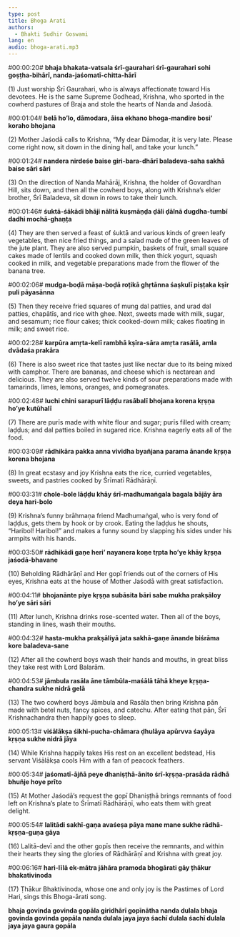```yaml
---
type: post
title: Bhoga Arati
authors:
  - Bhakti Sudhir Goswami
lang: en
audio: bhoga-arati.mp3
---
```


#00:00:20# <b>bhaja bhakata-vatsala śrī-gaurahari
śrī-gaurahari sohi goṣṭha-bihārī,
nanda-jaśomatī-chitta-hārī</b>

(1) Just worship Śrī Gaurahari, who is always affectionate toward His devotees. He is the same Supreme Godhead, Krishna, who sported in the cowherd pastures of Braja and stole the hearts of Nanda and Jaśodā.


#00:01:04# <b>belā ho’lo, dāmodara, āisa ekhano
bhoga-mandire bosi’ koraho bhojana</b>

(2) Mother Jaśodā calls to Krishna, “My dear Dāmodar, it is very late. Please come right now, sit down in the dining hall, and take your lunch.”


#00:01:24# <b>nandera nirdeśe baise giri-bara-dhārī
baladeva-saha sakhā baise sāri sāri</b>

(3) On the direction of Nanda Mahārāj, Krishna, the holder of Govardhan Hill, sits down, and then all the cowherd boys, along with Krishna’s elder brother, Śrī Baladeva, sit down in rows to take their lunch.


#00:01:46# <b>śuktā-śākādi bhāji nālitā kuṣmāṇḍa
ḍāli ḍālnā dugdha-tumbī dadhi mochā-ghaṇṭa</b>

(4) They are then served a feast of śuktā and various kinds of green leafy vegetables, then nice fried things, and a salad made of the green leaves of the jute plant. They are also served pumpkin, baskets of fruit, small square cakes made of lentils and cooked down milk, then thick yogurt, squash cooked in milk, and vegetable preparations made from the flower of the banana tree.


#00:02:06# <b>mudga-boḍā māṣa-boḍā roṭikā ghṛtānna
śaṣkulī piṣṭaka kṣīr puli pāyasānna</b>

(5) Then they receive fried squares of mung dal patties, and urad dal patties, chapātīs, and rice with ghee. Next, sweets made with milk, sugar, and sesamum; rice flour cakes; thick cooked-down milk; cakes floating in milk; and sweet rice.


#00:02:28# <b>karpūra amṛta-kelī rambhā kṣīra-sāra
amṛta rasālā, amla dvādaśa prakāra</b>

(6) There is also sweet rice that tastes just like nectar due to its being mixed with camphor. There are bananas, and cheese which is nectarean and delicious. They are also served twelve kinds of sour preparations made with tamarinds, limes, lemons, oranges, and pomegranates.


#00:02:48# <b>luchi chini sarapurī lāḍḍu rasābalī
bhojana korena kṛṣṇa ho’ye kutūhalī</b>

(7) There are purīs made with white flour and sugar; purīs filled with cream; laḍḍus; and dal patties boiled in sugared rice. Krishna eagerly eats all of the food.


#00:03:09# <b>rādhikāra pakka anna vividha byañjana
parama ānande kṛṣṇa korena bhojana</b>

(8) In great ecstasy and joy Krishna eats the rice, curried vegetables, sweets, and pastries cooked by Śrīmatī Rādhārāṇī.


#00:03:31# <b>chole-bole lāḍḍu khāy śrī-madhumaṅgala
bagala bājāy āra deya hari-bolo</b>

(9) Krishna’s funny brāhmaṇa friend Madhumaṅgal, who is very fond of laḍḍus, gets them by hook or by crook. Eating the laḍḍus he shouts, “Haribol! Haribol!” and makes a funny sound by slapping his sides under his armpits with his hands.


#00:03:50# <b>rādhikādi gaṇe heri’ nayanera koṇe
tṛpta ho’ye khāy kṛṣṇa jaśodā-bhavane</b>

(10) Beholding Rādhārāṇī and Her gopī friends out of the corners of His eyes, Krishna eats at the house of Mother Jaśodā with great satisfaction.


#00:04:11# <b>bhojanānte piye kṛṣṇa subāsita bāri
sabe mukha prakṣāloy ho’ye sāri sāri</b>

(11) After lunch, Krishna drinks rose-scented water. Then all of the boys, standing in lines, wash their mouths.


#00:04:32# <b>hasta-mukha prakṣāliyā jata sakhā-gaṇe
ānande biśrāma kore baladeva-sane</b>

(12) After all the cowherd boys wash their hands and mouths, in great bliss they take rest with Lord Balarām.


#00:04:53# <b>jāmbula rasāla āne tāmbūla-maśālā
tāhā kheye kṛṣṇa-chandra sukhe nidrā gelā</b>

(13) The two cowherd boys Jāmbula and Rasāla then bring Krishna pān made with betel nuts, fancy spices, and catechu. After eating that pān, Śrī Krishnachandra then happily goes to sleep.


#00:05:13# <b>viśālākṣa śikhi-pucha-chāmara ḍhulāya
apūrvva śayāya kṛṣṇa sukhe nidrā jāya</b>

(14) While Krishna happily takes His rest on an excellent bedstead, His servant Viśālākṣa cools Him with a fan of peacock feathers.


#00:05:34# <b>jaśomatī-ājñā peye dhaniṣṭhā-ānito
śrī-kṛṣṇa-prasāda rādhā bhuñje hoye prīto</b>

(15) At Mother Jaśodā’s request the gopī Dhaniṣṭhā brings remnants of food left on Krishna’s plate to Śrīmatī Rādhārāṇī, who eats them with great delight.


#00:05:54# <b>lalitādi sakhī-gaṇa avaśeṣa pāya
mane mane sukhe rādhā-kṛṣṇa-guṇa gāya</b>

(16) Lalitā-devī and the other gopīs then receive the remnants, and within their hearts they sing the glories of Rādhārāṇī and Krishna with great joy.


#00:06:16# <b>hari-līlā ek-mātra jāhāra pramoda
bhogārati gāy ṭhākur bhakativinoda</b>

(17) Ṭhākur Bhaktivinoda, whose one and only joy is the Pastimes of Lord Hari, sings this Bhoga-ārati song.


<b>bhaja govinda govinda gopāla
giridhārī gopīnātha nanda dulala
bhaja govinda govinda gopāla
nanda dulala jaya jaya śachī dulala
śachī dulala jaya jaya gaura gopāla</b>


